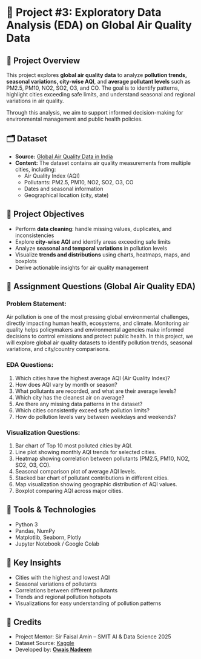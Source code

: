 # 📌 Project #3: Exploratory Data Analysis (EDA) on Global Air Quality Data

## 🌟 Project Overview
This project explores **global air quality data** to analyze **pollution trends, seasonal variations, city-wise AQI**, and **average pollutant levels** such as PM2.5, PM10, NO2, SO2, O3, and CO. The goal is to identify patterns, highlight cities exceeding safe limits, and understand seasonal and regional variations in air quality.

Through this analysis, we aim to support informed decision-making for environmental management and public health policies.

## 🗂 Dataset
- **Source:** [Global Air Quality Data in India](https://www.kaggle.com/datasets/rohanrao/air-quality-data-in-india)  
- **Content:** The dataset contains air quality measurements from multiple cities, including:
  - Air Quality Index (AQI)
  - Pollutants: PM2.5, PM10, NO2, SO2, O3, CO
  - Dates and seasonal information
  - Geographical location (city, state)

## 📝 Project Objectives
- Perform **data cleaning**: handle missing values, duplicates, and inconsistencies
- Explore **city-wise AQI** and identify areas exceeding safe limits
- Analyze **seasonal and temporal variations** in pollution levels
- Visualize **trends and distributions** using charts, heatmaps, maps, and boxplots
- Derive actionable insights for air quality management

## 🎯 Assignment Questions (Global Air Quality EDA)

### Problem Statement:
Air pollution is one of the most pressing global environmental challenges, directly impacting human health, ecosystems, and climate. Monitoring air quality helps policymakers and environmental agencies make informed decisions to control emissions and protect public health. In this project, we will explore global air quality datasets to identify pollution trends, seasonal variations, and city/country comparisons.

### EDA Questions:
1. Which cities have the highest average AQI (Air Quality Index)?  
2. How does AQI vary by month or season?  
3. What pollutants are recorded, and what are their average levels?  
4. Which city has the cleanest air on average?  
5. Are there any missing data patterns in the dataset?  
6. Which cities consistently exceed safe pollution limits?  
7. How do pollution levels vary between weekdays and weekends?  

### Visualization Questions:
1. Bar chart of Top 10 most polluted cities by AQI.  
2. Line plot showing monthly AQI trends for selected cities.  
3. Heatmap showing correlation between pollutants (PM2.5, PM10, NO2, SO2, O3, CO).  
4. Seasonal comparison plot of average AQI levels.  
5. Stacked bar chart of pollutant contributions in different cities.  
6. Map visualization showing geographic distribution of AQI values.  
7. Boxplot comparing AQI across major cities.  

## 🔧 Tools & Technologies
- Python 3  
- Pandas, NumPy  
- Matplotlib, Seaborn, Plotly  
- Jupyter Notebook / Google Colab  

## 📌 Key Insights
- Cities with the highest and lowest AQI  
- Seasonal variations of pollutants  
- Correlations between different pollutants  
- Trends and regional pollution hotspots  
- Visualizations for easy understanding of pollution patterns  

## 🙏 Credits
- Project Mentor: Sir Faisal Amin – SMIT AI & Data Science 2025
- Dataset Source: [Kaggle](https://www.kaggle.com/datasets/rohanrao/air-quality-data-in-india)  
- Developed by: **[Owais Nadeem](https://www.github.com/owaisnadeem18)**
